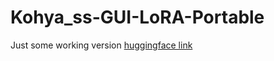 # Kohya_ss-GUI-LoRA-Portable
Just some working version
[huggingface link](https://huggingface.co/krakotay/Kohya_ss-GUI-LoRA-Portable/tree/main)
